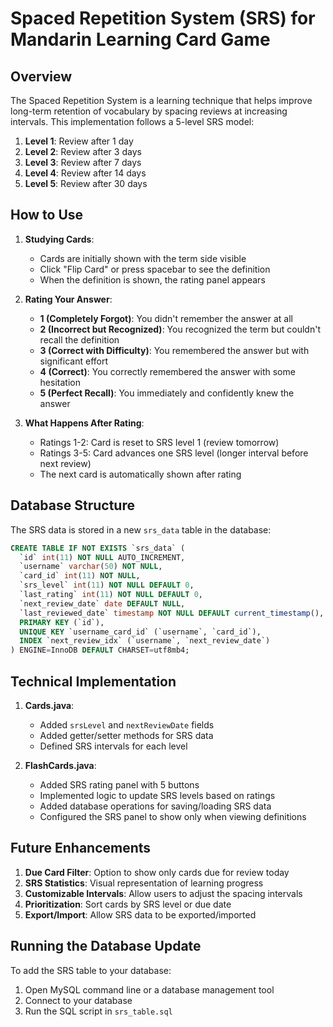 # Spaced Repetition System (SRS) for Mandarin Learning Card Game

## Overview
The Spaced Repetition System is a learning technique that helps improve long-term retention of vocabulary by spacing reviews at increasing intervals. This implementation follows a 5-level SRS model:

1. **Level 1**: Review after 1 day
2. **Level 2**: Review after 3 days
3. **Level 3**: Review after 7 days
4. **Level 4**: Review after 14 days
5. **Level 5**: Review after 30 days

## How to Use

1. **Studying Cards**:
   - Cards are initially shown with the term side visible
   - Click "Flip Card" or press spacebar to see the definition
   - When the definition is shown, the rating panel appears

2. **Rating Your Answer**:
   - **1 (Completely Forgot)**: You didn't remember the answer at all
   - **2 (Incorrect but Recognized)**: You recognized the term but couldn't recall the definition
   - **3 (Correct with Difficulty)**: You remembered the answer but with significant effort
   - **4 (Correct)**: You correctly remembered the answer with some hesitation
   - **5 (Perfect Recall)**: You immediately and confidently knew the answer

3. **What Happens After Rating**:
   - Ratings 1-2: Card is reset to SRS level 1 (review tomorrow)
   - Ratings 3-5: Card advances one SRS level (longer interval before next review)
   - The next card is automatically shown after rating

## Database Structure

The SRS data is stored in a new `srs_data` table in the database:

```sql
CREATE TABLE IF NOT EXISTS `srs_data` (
  `id` int(11) NOT NULL AUTO_INCREMENT,
  `username` varchar(50) NOT NULL,
  `card_id` int(11) NOT NULL,
  `srs_level` int(11) NOT NULL DEFAULT 0,
  `last_rating` int(11) NOT NULL DEFAULT 0,
  `next_review_date` date DEFAULT NULL,
  `last_reviewed_date` timestamp NOT NULL DEFAULT current_timestamp(),
  PRIMARY KEY (`id`),
  UNIQUE KEY `username_card_id` (`username`, `card_id`),
  INDEX `next_review_idx` (`username`, `next_review_date`)
) ENGINE=InnoDB DEFAULT CHARSET=utf8mb4;
```

## Technical Implementation

1. **Cards.java**:
   - Added `srsLevel` and `nextReviewDate` fields
   - Added getter/setter methods for SRS data
   - Defined SRS intervals for each level

2. **FlashCards.java**:
   - Added SRS rating panel with 5 buttons
   - Implemented logic to update SRS levels based on ratings
   - Added database operations for saving/loading SRS data
   - Configured the SRS panel to show only when viewing definitions

## Future Enhancements

1. **Due Card Filter**: Option to show only cards due for review today
2. **SRS Statistics**: Visual representation of learning progress
3. **Customizable Intervals**: Allow users to adjust the spacing intervals
4. **Prioritization**: Sort cards by SRS level or due date
5. **Export/Import**: Allow SRS data to be exported/imported

## Running the Database Update

To add the SRS table to your database:

1. Open MySQL command line or a database management tool
2. Connect to your database
3. Run the SQL script in `srs_table.sql`